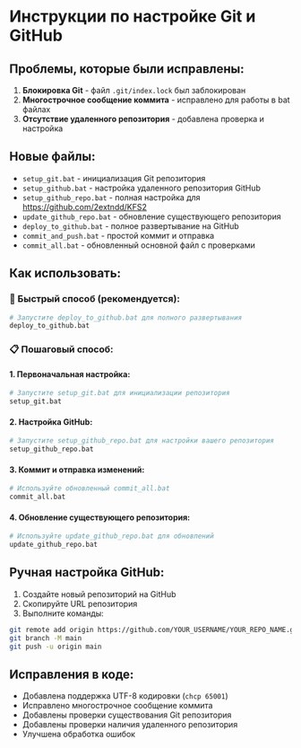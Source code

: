 # Инструкции по настройке Git и GitHub

## Проблемы, которые были исправлены:

1. **Блокировка Git** - файл `.git/index.lock` был заблокирован
2. **Многострочное сообщение коммита** - исправлено для работы в bat файлах
3. **Отсутствие удаленного репозитория** - добавлена проверка и настройка

## Новые файлы:

- `setup_git.bat` - инициализация Git репозитория
- `setup_github.bat` - настройка удаленного репозитория GitHub
- `setup_github_repo.bat` - полная настройка для https://github.com/2extndd/KFS2
- `update_github_repo.bat` - обновление существующего репозитория
- `deploy_to_github.bat` - полное развертывание на GitHub
- `commit_and_push.bat` - простой коммит и отправка
- `commit_all.bat` - обновленный основной файл с проверками

## Как использовать:

### 🚀 Быстрый способ (рекомендуется):
```bash
# Запустите deploy_to_github.bat для полного развертывания
deploy_to_github.bat
```

### 📋 Пошаговый способ:

#### 1. Первоначальная настройка:
```bash
# Запустите setup_git.bat для инициализации репозитория
setup_git.bat
```

#### 2. Настройка GitHub:
```bash
# Запустите setup_github_repo.bat для настройки вашего репозитория
setup_github_repo.bat
```

#### 3. Коммит и отправка изменений:
```bash
# Используйте обновленный commit_all.bat
commit_all.bat
```

#### 4. Обновление существующего репозитория:
```bash
# Используйте update_github_repo.bat для обновлений
update_github_repo.bat
```

## Ручная настройка GitHub:

1. Создайте новый репозиторий на GitHub
2. Скопируйте URL репозитория
3. Выполните команды:
```bash
git remote add origin https://github.com/YOUR_USERNAME/YOUR_REPO_NAME.git
git branch -M main
git push -u origin main
```

## Исправления в коде:

- Добавлена поддержка UTF-8 кодировки (`chcp 65001`)
- Исправлено многострочное сообщение коммита
- Добавлены проверки существования Git репозитория
- Добавлены проверки наличия удаленного репозитория
- Улучшена обработка ошибок
